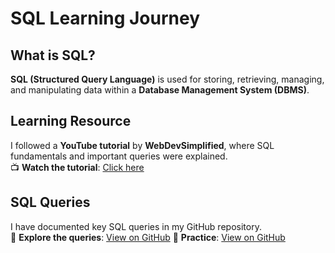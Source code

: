 # SQL Learning Journey

## What is SQL?
**SQL (Structured Query Language)** is used for storing, retrieving, managing, and manipulating data within a **Database Management System (DBMS)**.

## Learning Resource
I followed a **YouTube tutorial** by **WebDevSimplified**, where SQL fundamentals and important queries were explained.  
📺 **Watch the tutorial**: [Click here](https://www.youtube.com/watch?v=p3qvj9hO_Bo&t=30s)

## SQL Queries
I have documented key SQL queries in my GitHub repository.  
📂 **Explore the queries**: [View on GitHub](https://github.com/KARTIKPARATKAR/SQL-LEARN/blob/main/SQL%20QUERIES)
📂 **Practice**: [View on GitHub](https://github.com/KARTIKPARATKAR/SQL-LEARN/blob/main/sqlpractice.txt)
